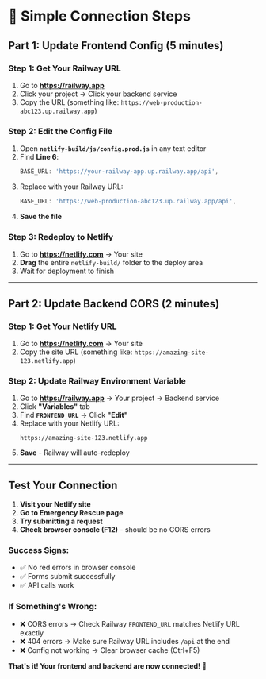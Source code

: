 # 🔗 Simple Connection Steps

## Part 1: Update Frontend Config (5 minutes)

### Step 1: Get Your Railway URL
1. Go to **https://railway.app**
2. Click your project → Click your backend service
3. Copy the URL (something like: `https://web-production-abc123.up.railway.app`)

### Step 2: Edit the Config File
1. Open **`netlify-build/js/config.prod.js`** in any text editor
2. Find **Line 6**: 
   ```javascript
   BASE_URL: 'https://your-railway-app.up.railway.app/api',
   ```
3. Replace with your Railway URL:
   ```javascript
   BASE_URL: 'https://web-production-abc123.up.railway.app/api',
   ```
4. **Save the file**

### Step 3: Redeploy to Netlify
1. Go to **https://netlify.com** → Your site
2. **Drag** the entire `netlify-build/` folder to the deploy area
3. Wait for deployment to finish

---

## Part 2: Update Backend CORS (2 minutes)

### Step 1: Get Your Netlify URL
1. Go to **https://netlify.com** → Your site
2. Copy the site URL (something like: `https://amazing-site-123.netlify.app`)

### Step 2: Update Railway Environment Variable
1. Go to **https://railway.app** → Your project → Backend service
2. Click **"Variables"** tab
3. Find **`FRONTEND_URL`** → Click **"Edit"**
4. Replace with your Netlify URL:
   ```
   https://amazing-site-123.netlify.app
   ```
5. **Save** - Railway will auto-redeploy

---

## Test Your Connection

1. **Visit your Netlify site**
2. **Go to Emergency Rescue page**
3. **Try submitting a request**
4. **Check browser console (F12)** - should be no CORS errors

### Success Signs:
- ✅ No red errors in browser console
- ✅ Forms submit successfully
- ✅ API calls work

### If Something's Wrong:
- ❌ CORS errors → Check Railway `FRONTEND_URL` matches Netlify URL exactly
- ❌ 404 errors → Make sure Railway URL includes `/api` at the end
- ❌ Config not working → Clear browser cache (Ctrl+F5)

**That's it! Your frontend and backend are now connected! 🎉**
